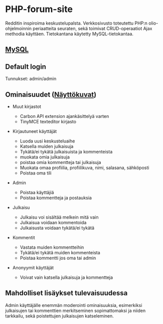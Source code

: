 # PHP-forum-site


Redditin inspiroima keskustelupalsta. Verkkosivusto toteutettu PHP:n olio-ohjelmoinnin periaatteita seuraten, sekä toimivat CRUD-operaatiot Ajax methodia käyttäen.
Tietokantana käytetty MySQL-tietokantaa.

## [MySQL](https://raw.githubusercontent.com/vilbedawg/PHP-forum-site/master/Database.sql)


## Default login
Tunnukset: admin/admin


## Ominaisuudet ([Näyttökuvat](https://imgur.com/a/hHnJAFD))

* Muut kirjastot 

  * Carbon API extension ajankäsittelyä varten
  * TinyMCE texteditor kirjasto



* Kirjautuneet käyttäjät

  * Luoda uusi keskusteluaihe
  * Katsella muiden julkaisuja
  * Tykätä/ei tykätä julkaisuista ja kommenteista
  * muokata omia julkaisuja
  * poistaa omia kommentteja tai julkaisuja
  * Muokata omaa profiilia, profiilikuva, nimi, salasana, sähköposti
  * Poistaa oma tili
  
 

* Admin

  * Poistaa käyttäjiä
  * Poistaa kommentteja ja postauksia
  
  
  
* Julkaisu

  * Julkaisu voi sisältää melkein mitä vain
  * Julkaisua voidaan kommentoida
  * Julkaisusta voidaan tykätä/ei tykätä

* Kommentit

  * Vastata muiden kommentteihin
  * Tykätä/ei tykätä muiden kommenteista
  * Poistaa kommentti jos oma tai admin

* Anonyymit käyttäjät

  * Voivat vain katsella julkaisuja ja kommentteja


## Mahdolliset lisäykset tulevaisuudessa
Admin käyttäjälle enemmän moderointi ominaisuuksia, esimerkiksi julkaisujen tai kommenttien merkitseminen sopimattomaksi ja niiden tarkkailu, sekä poistettujen julkaisujen katseleminen.

